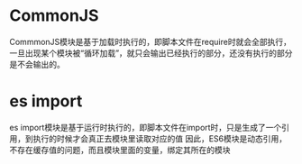 # CommonJS
CommmonJS模块是基于加载时执行的，即脚本文件在require时就会全部执行，一旦出现某个模块被“循环加载”，就只会输出已经执行的部分，还没有执行的部分是不会输出的。


# es import
es import模块是基于运行时执行的，即脚本文件在import时，只是生成了一个引用，到执行的时候才会真正去模块里读取对应的值
因此，ES6模块是动态引用，不存在缓存值的问题，而且模块里面的变量，绑定其所在的模块